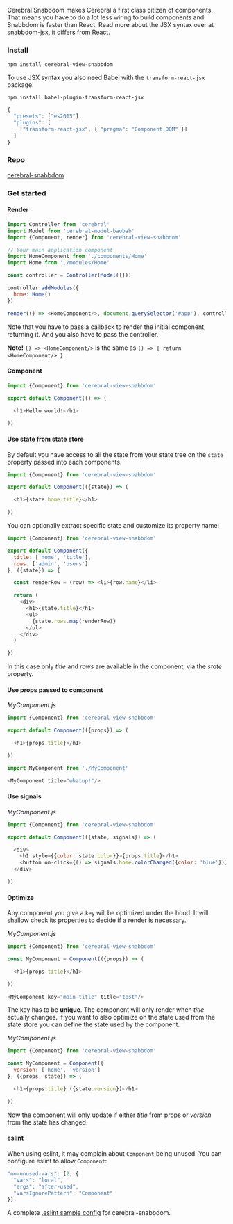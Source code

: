 Cerebral Snabbdom makes Cerebral a first class citizen of components. That means you have to do a lot less wiring to build components and Snabbdom is faster than React. Read more about the JSX syntax over at [snabbdom-jsx](https://github.com/yelouafi/snabbdom-jsx), it differs from React.

### Install
`npm install cerebral-view-snabbdom`

To use JSX syntax you also need Babel with the `transform-react-jsx` package.

`npm install babel-plugin-transform-react-jsx`

```javascript
{
  "presets": ["es2015"],
  "plugins": [
    ["transform-react-jsx", { "pragma": "Component.DOM" }]
  ]
}
```

### Repo
[cerebral-snabbdom](https://github.com/cerebral/cerebral-snabbdom)

### Get started
#### Render

```javascript
import Controller from 'cerebral'
import Model from 'cerebral-model-baobab'
import {Component, render} from 'cerebral-view-snabbdom'

// Your main application component
import HomeComponent from './components/Home'
import Home from './modules/Home'

const controller = Controller(Model({}))

controller.addModules({
  home: Home()
})

render(() => <HomeComponent/>, document.querySelector('#app'), controller)
```

Note that you have to pass a callback to render the initial component, returning it. And you also have to pass the controller.

**Note!** `() => <HomeComponent/>` is the same as `() => { return <HomeComponent/> }`.

#### Component

```javascript
import {Component} from 'cerebral-view-snabbdom'

export default Component(() => (

  <h1>Hello world!</h1>

))
```

#### Use state from state store
By default you have access to all the state from your state tree on the `state` property passed into each components.

```javascript
import {Component} from 'cerebral-view-snabbdom'

export default Component(({state}) => (

  <h1>{state.home.title}</h1>

))
```

You can optionally extract specific state and customize its property name:

```javascript
import {Component} from 'cerebral-view-snabbdom'

export default Component({
  title: ['home', 'title'],
  rows: ['admin', 'users']
}, ({state}) => {

  const renderRow = (row) => <li>{row.name}</li>

  return (
    <div>
      <h1>{state.title}</h1>
      <ul>
        {state.rows.map(renderRow)}
      </ul>
    </div>
  )

})
```
In this case only *title* and *rows* are available in the component, via the *state* property.

#### Use props passed to component

*MyComponent.js*
```javascript
import {Component} from 'cerebral-view-snabbdom'

export default Component(({props}) => (

  <h1>{props.title}</h1>

))
```

```javascript
import MyComponent from './MyComponent'

<MyComponent title="whatup!"/>
```

#### Use signals

*MyComponent.js*
```javascript
import {Component} from 'cerebral-view-snabbdom'

export default Component(({state, signals}) => (

  <div>
    <h1 style={{color: state.color}}>{props.title}</h1>
    <button on-click={() => signals.home.colorChanged({color: 'blue'})}>Change color</button>
  </div>

))
```

#### Optimize
Any component you give a `key` will be optimized under the hood. It will shallow check its properties to decide if a render is necessary.

*MyComponent.js*
```javascript
import {Component} from 'cerebral-view-snabbdom'

const MyComponent = Component(({props}) => (

  <h1>{props.title}</h1>

))

<MyComponent key="main-title" title="test"/>
```
The key has to be **unique**. The component will only render when *title* actually changes. If you want to also optimize on the state used from the state store you can define the state used by the component.

*MyComponent.js*
```javascript
import {Component} from 'cerebral-view-snabbdom'

const MyComponent = Component({
  version: ['home', 'version']
}, ({props, state}) => (

  <h1>{props.title} ({state.version})</h1>

))
```
Now the component will only update if either *title* from props or *version* from the state has changed.

#### eslint
When using eslint, it may complain about `Component` being unused. You can configure eslint to allow `Component`:
```javascript
"no-unused-vars": [2, {
  "vars": "local",
  "args": "after-used",
  "varsIgnorePattern": "Component"
}],
```
A complete [.eslint sample config](https://gist.github.com/garth/a812cf7a7b53f083e667) for cerebral-snabbdom.
